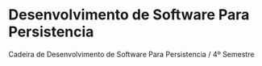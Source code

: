 # Desenvolvimento de Software Para Persistencia
 Cadeira de Desenvolvimento de Software Para Persistencia / 4º Semestre
